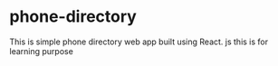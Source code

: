 # phone-directory
This is simple phone directory web app built using React. js this is for learning purpose
